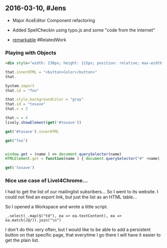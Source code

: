 ## 2016-03-10, #Jens

- Major AceEditor Component refactoring
- Added SpellCheckin using typo.js and some "code from the internet"

- [remarkable](http://jonschlinkert.github.io/remarkable/demo/)  #RelatedWork

### Playing with Objects

```HTML
<div style="width: 238px; height: 115px; position: relative; max-width: none; max-height: none; left: 28px; top: 22px; background-color: blue;" id="foo"><button style="left: 132px; top: 46px;">Color</button></div>
```

```JavaScript
that.innerHTML = "<button>Color</button>"
that.

System.import
that.id = "foo"

that.style.backgroundColor = "gray"
that.id = "tosave"
that.v = 3

that.v = 4
lively.showElement(get('#tosave'))

get('#tosave').innerHTML 

get("foo")


window.get = (name ) => document.querySelector(name)
HTMLElement.get = function(name ) { document.querySelector("#" +name)

get('tosave')
```


### Nice use case of Livel4Chrome...

I had to get the list of our mailinglist subsribers...
So I went to its website. I could not find an export link, but just the list as an HTML table...

So I opened a Workspace and wrote a little script.

```
_.select(_.map($("td"), ea => ea.textContent), ea => ea.match(/@/)).join("\n")
```

I don't do this very often, but I would like to be able to add a persistent button on that specific page, that everytime I go there I will have it easier to get the plain list. 



